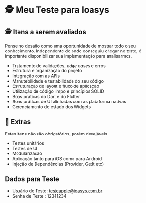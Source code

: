 # 🕵 Meu Teste para Ioasys  

## 🕵 Itens a serem avaliados
Pense no desafio como uma oportunidade de mostrar todo o seu conhecimento. Independente de onde conseguiu chegar no teste, é importante disponibilizar sua implementação para analisarmos.

* Tratamento de validações, *edge cases* e erros 
* Estrutura e organização do projeto
* Integração com as APIs
* Manutebilidade e testabilidade do seu código
* Estruturação de layout e fluxo de aplicação
* Utilização de código limpo e princípios SOLID
* Boas práticas do Dart e do Flutter
* Boas práticas de UI alinhadas com as plataforma nativas
* Gerenciamento de estado dos Widgets


## 🎁 Extras
Estes itens não são obrigatórios, porém desejáveis.

* Testes unitários
* Testes de UI
* Modularização
* Aplicação tanto para iOS como para Android
* Injeção de Dependências (Provider, GetIt etc)


## Dados para Teste
* Usuário de Teste: testeapple@ioasys.com.br
* Senha de Teste : 12341234